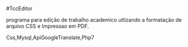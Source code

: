 #TccEditor

programa para edição de trabalho academico
utlizando a formatação de arquivo CSS
e Impressao em PDF.

Css,Mysql,ApiGoogleTranslate,Php7
